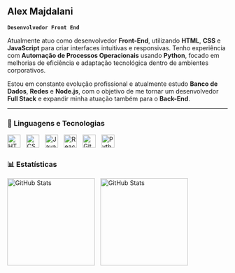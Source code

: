 ## Alex Majdalani

**`Desenvolvedor Front End`**

Atualmente atuo como desenvolvedor <strong>Front-End</strong>, utilizando <strong>HTML</strong>, <strong>CSS</strong> e <strong>JavaScript</strong> para criar interfaces intuitivas e responsivas.
Tenho experiência com <strong>Automação de Processos Operacionais</strong> usando <strong>Python</strong>, focado em melhorias de eficiência e adaptação tecnológica dentro de ambientes corporativos.

Estou em constante evolução profissional e atualmente estudo <strong>Banco de Dados</strong>, <strong>Redes</strong> e <strong>Node.js</strong>, com o objetivo de me tornar um desenvolvedor <strong>Full Stack</strong> e expandir minha atuação também para o <strong>Back-End</strong>.

---


### 🤖 Linguagens e Tecnologias

<img 
    align="left" 
    alt="HTML"
    title="HTML" 
    width="30px" 
    style="padding-right: 10px;" 
    src="https://cdn.jsdelivr.net/gh/devicons/devicon@latest/icons/html5/html5-original.svg" 
/>
<img 
    align="left" 
    alt="CSS" 
    title="CSS"
    width="30px" 
    style="padding-right: 10px;" 
    src="https://cdn.jsdelivr.net/gh/devicons/devicon@latest/icons/css3/css3-original.svg" 
/>
<img 
    align="left" 
    alt="JavaScript" 
    title="JavaScript"
    width="30px" 
    style="padding-right: 10px;" 
    src="https://cdn.jsdelivr.net/gh/devicons/devicon@latest/icons/javascript/javascript-original.svg" 
/>
<img 
    align="left" 
    alt="React"
    title="React" 
    width="30px" 
    style="padding-right: 10px;" 
    src="https://cdn.jsdelivr.net/gh/devicons/devicon@latest/icons/react/react-original.svg" 
/>
<img 
    align="left" 
    alt="Git" 
    title="Git"
    width="30px" 
    style="padding-right: 10px;" 
    src="https://cdn.jsdelivr.net/gh/devicons/devicon@latest/icons/git/git-original.svg" 
/>
<img 
    align="left" 
    alt="Python" 
    title="Python"
    width="30px" 
    style="padding-right: 10px;" 
    src="https://cdn.jsdelivr.net/gh/devicons/devicon@latest/icons/python/python-original.svg" 
/>

<br/>
<br/>

### 📊 Estatísticas

<p>
  <img 
    align="left" 
    alt="GitHub Stats"
    wedth="100"
    height="200" 
    style="padding-right: 10px;" 
    src="https://github-readme-stats.vercel.app/api?username=Alex-Majdalani&show_icons=true&theme=dark&include_all_commits=true&locale=pt-br" 
  />

<img 
      align="left" 
      alt="GitHub Stats" 
      height="200" 
      src="https://github-readme-stats.vercel.app/api/top-langs/?username=Alex-Majdalani&theme=dark&layout=compact&custom_title=Tecnologias&langs_count=9" 
  />

</p>


